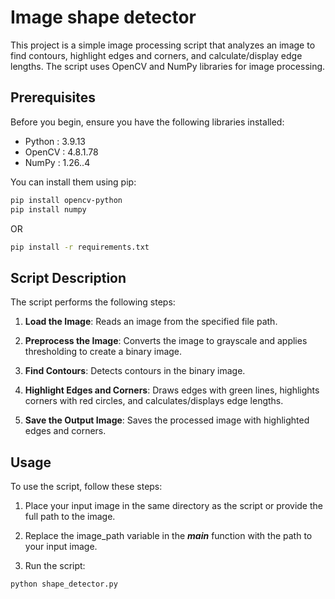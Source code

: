 # Image shape detector

This project is a simple image processing script that analyzes an image to find contours, highlight edges and corners, and calculate/display edge lengths. The script uses OpenCV and NumPy libraries for image processing.

## Prerequisites

Before you begin, ensure you have the following libraries installed:
- Python : 3.9.13
- OpenCV : 4.8.1.78
- NumPy : 1.26..4

You can install them using pip:

```bash
pip install opencv-python
pip install numpy
```
OR
```bash
pip install -r requirements.txt
```

## Script Description
The script performs the following steps:

1. **Load the Image**: Reads an image from the specified file path.

2. **Preprocess the Image**: Converts the image to grayscale and applies thresholding to create a binary image.

3. **Find Contours**: Detects contours in the binary image.

4. **Highlight Edges and Corners**: Draws edges with green lines, highlights corners with red circles, and calculates/displays edge lengths.

5. **Save the Output Image**: Saves the processed image with highlighted edges and corners.

## Usage
To use the script, follow these steps:

1. Place your input image in the same directory as the script or provide the full path to the image.

2. Replace the image_path variable in the ***main*** function with the path to your input image.

3. Run the script:

```bash
python shape_detector.py
```
